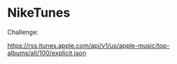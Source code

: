 # NikeTunes

Challenge:

https://rss.itunes.apple.com/api/v1/us/apple-music/top-albums/all/100/explicit.json
